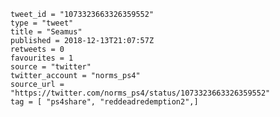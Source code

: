 ```
tweet_id = "1073323663326359552"
type = "tweet"
title = "Seamus"
published = 2018-12-13T21:07:57Z
retweets = 0
favourites = 1
source = "twitter"
twitter_account = "norms_ps4"
source_url = "https://twitter.com/norms_ps4/status/1073323663326359552"
tag = [ "ps4share", "reddeadredemption2",]
```

<p class='image'><img src='http://mnf.m17s.net/2018/12/13/DuU2LqSWoAElCXQ.jpg' alt=''></p>

